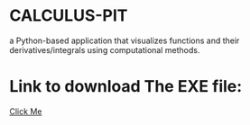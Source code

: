 # CALCULUS-PIT
a Python-based application that visualizes functions and their derivatives/integrals using computational methods.

# Link to download The EXE file:
[Click Me](https://drive.google.com/file/d/1S3p3UscpQRhf31VEvVgXfrIoqcEuaEME/view?usp=sharing)




